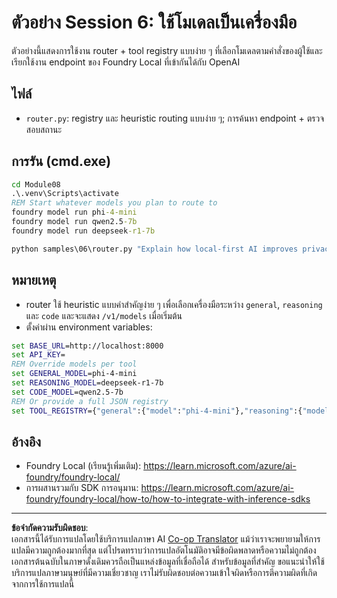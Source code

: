 <!--
CO_OP_TRANSLATOR_METADATA:
{
  "original_hash": "7f0c6af41a1ae2c5a770c8170da8bd6e",
  "translation_date": "2025-10-01T00:31:55+00:00",
  "source_file": "Module08/samples/06/README.md",
  "language_code": "th"
}
-->
# ตัวอย่าง Session 6: ใช้โมเดลเป็นเครื่องมือ

ตัวอย่างนี้แสดงการใช้งาน router + tool registry แบบง่าย ๆ ที่เลือกโมเดลตามคำสั่งของผู้ใช้และเรียกใช้งาน endpoint ของ Foundry Local ที่เข้ากันได้กับ OpenAI

## ไฟล์
- `router.py`: registry และ heuristic routing แบบง่าย ๆ; การค้นหา endpoint + ตรวจสอบสถานะ

## การรัน (cmd.exe)
```cmd
cd Module08
.\.venv\Scripts\activate
REM Start whatever models you plan to route to
foundry model run phi-4-mini
foundry model run qwen2.5-7b
foundry model run deepseek-r1-7b

python samples\06\router.py "Explain how local-first AI improves privacy in two sentences."
```

## หมายเหตุ
- router ใช้ heuristic แบบคำสำคัญง่าย ๆ เพื่อเลือกเครื่องมือระหว่าง `general`, `reasoning` และ `code` และจะแสดง `/v1/models` เมื่อเริ่มต้น
- ตั้งค่าผ่าน environment variables:
```cmd
set BASE_URL=http://localhost:8000
set API_KEY=
REM Override models per tool
set GENERAL_MODEL=phi-4-mini
set REASONING_MODEL=deepseek-r1-7b
set CODE_MODEL=qwen2.5-7b
REM Or provide a full JSON registry
set TOOL_REGISTRY={"general":{"model":"phi-4-mini"},"reasoning":{"model":"deepseek-r1-7b"},"code":{"model":"qwen2.5-7b"}}
```

## อ้างอิง
- Foundry Local (เรียนรู้เพิ่มเติม): https://learn.microsoft.com/azure/ai-foundry/foundry-local/
- การผสานรวมกับ SDK การอนุมาน: https://learn.microsoft.com/azure/ai-foundry/foundry-local/how-to/how-to-integrate-with-inference-sdks

---

**ข้อจำกัดความรับผิดชอบ**:  
เอกสารนี้ได้รับการแปลโดยใช้บริการแปลภาษา AI [Co-op Translator](https://github.com/Azure/co-op-translator) แม้ว่าเราจะพยายามให้การแปลมีความถูกต้องมากที่สุด แต่โปรดทราบว่าการแปลอัตโนมัติอาจมีข้อผิดพลาดหรือความไม่ถูกต้อง เอกสารต้นฉบับในภาษาดั้งเดิมควรถือเป็นแหล่งข้อมูลที่เชื่อถือได้ สำหรับข้อมูลที่สำคัญ ขอแนะนำให้ใช้บริการแปลภาษามนุษย์ที่มีความเชี่ยวชาญ เราไม่รับผิดชอบต่อความเข้าใจผิดหรือการตีความผิดที่เกิดจากการใช้การแปลนี้